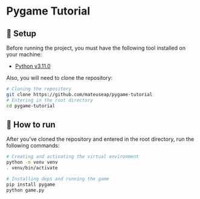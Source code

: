 # Pygame Tutorial

## 🔧 Setup

Before running the project, you must have the following tool installed on your machine: 
* [Python v3.11.0](https://www.python.org/downloads/release/python-3110/)

Also, you will need to clone the repository:

```bash
# Cloning the repository
git clone https://github.com/mateuseap/pygame-tutorial
# Entering in the root directory
cd pygame-tutorial
```

## 🚀 How to run

After you've cloned the repository and entered in the root directory, run the following commands:

```bash
# Creating and activating the virtual environment
python -m venv venv
. venv/bin/activate

# Installing deps and running the game
pip install pygame
python game.py
```
